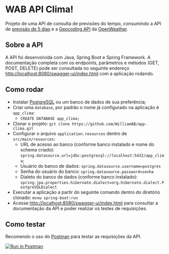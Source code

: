 
# WAB API Clima!
Projeto de uma API de consulta de previsões do tempo, consumindo a API de [previsão de 5 dias](https://openweathermap.org/forecast5) e a [Geocoding API](https://openweathermap.org/forecast5#geocoding) da [OpenWeather](https://openweathermap.org/).

## Sobre a API

A API foi desenvolvida com Java, Spring Boot e Spring Framework.
A documentação completa com os endpoints, parâmetros e métodos (GET, POST, DELETE) pode ser consultada no seguinte endereço [http://localhost:8080/swagger-ui/index.html](http://localhost:8080/swagger-ui/index.html) com a aplicação rodando.

## Como rodar
- Instalar [PostgreSQL](https://www.postgresql.org/download/) ou um banco de dados de sua preferência;
- Criar uma `database`, por padrão o nome já configurado na aplicação é `app_clima`:
    - `CREATE DATABASE app_clima;`
- Clonar o projeto:
  `git clone https://github.com/WilliamAB/app-clima.git`
- Configurar o arquivo `application.resources` dentro de `src/main/resources`:
    - URL de acesso ao banco (conforme banco instalado e nome do schema criado): `spring.datasource.url=jdbc:postgresql://localhost:5432/app_clima`;
    - Usuário do banco de dados: `spring.datasource.username=postgres`
    - Senha do usuário do banco: `spring.datasource.password=senha`
    - Dialeto do banco de dados (conforme banco instalado): `spring.jpa.properties.hibernate.dialect=org.hibernate.dialect.PostgreSQLDialect`
- Executar a aplicação a partir do seguinte comando dentro do diretório clonado:
  `mvnw spring-boot:run`
- Acesse [http://localhost:8080/swagger-ui/index.html](http://localhost:8080/swagger-ui/index.html) para consultar a documentação da API e poder realizar os testes de requisições.

## Como testar
Recomendo o uso do [Postman](https://www.postman.com/downloads/) para testar as requisições da API.

[![Run in Postman](https://run.pstmn.io/button.svg)](https://app.getpostman.com/run-collection/5509632-03fbf9d7-000b-487c-bfb8-7a398daafedf?action=collection%2Ffork&collection-url=entityId%3D5509632-03fbf9d7-000b-487c-bfb8-7a398daafedf%26entityType%3Dcollection%26workspaceId%3D1ea55c7b-1bab-483b-8c3e-5b8f8d5aad28)
